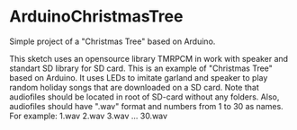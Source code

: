 # ArduinoChristmasTree
Simple project of a "Christmas Tree" based on Arduino.

This sketch uses an opensource library TMRPCM in work with speaker and standart SD library for SD card.
This is an example of "Christmas Tree" based on Arduino. It uses LEDs to imitate garland and speaker to play random holiday songs that are downloaded on a SD card.
Note that audiofiles should be located in root of SD-card without any folders. Also, audiofiles should have ".wav" format and numbers from 1 to 30 as names.
For example: 
1.wav
2.wav
3.wav
...
30.wav

